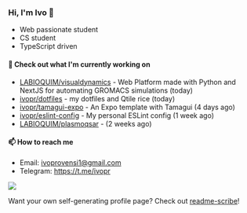 ### Hi, I'm Ivo 👋

* Web passionate student
* CS student
* TypeScript driven

#### 👷 Check out what I'm currently working on

- [LABIOQUIM/visualdynamics](https://github.com/LABIOQUIM/visualdynamics) - Web Platform made with Python and NextJS for automating GROMACS simulations (today)
- [ivopr/dotfiles](https://github.com/ivopr/dotfiles) - my dotfiles and Qtile rice (today)
- [ivopr/tamagui-expo](https://github.com/ivopr/tamagui-expo) - An Expo template with Tamagui (4 days ago)
- [ivopr/eslint-config](https://github.com/ivopr/eslint-config) - My personal ESLint config (1 week ago)
- [LABIOQUIM/plasmoqsar](https://github.com/LABIOQUIM/plasmoqsar) -  (2 weeks ago)

#### 📫 How to reach me

- Email: [ivoprovensi1@gmail.com](mailto://ivoprovensi1@gmail.com)
- Telegram: https://t.me/ivopr

![](https://github-readme-stats.vercel.app/api/top-langs/?username=ivopr&langs_count=10&layout=compact&theme=react&hide_border=true&bg_color=0D1117&title_color=5ce1e6&icon_color=5ce1e6)

Want your own self-generating profile page? Check out [readme-scribe](https://github.com/muesli/readme-scribe)!
